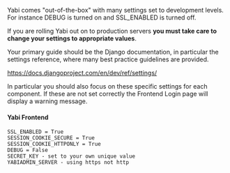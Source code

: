 Yabi comes "out-of-the-box" with many settings set to development levels. For instance DEBUG is turned on and SSL\_ENABLED is turned off.

If you are rolling Yabi out on to production servers **you must take care to change your settings to appropriate values**.

Your primary guide should be the Django documentation, in particular the settings reference, where many best practice guidelines are provided.

https://docs.djangoproject.com/en/dev/ref/settings/

In particular you should also focus on these specific settings for each component. If these are not set correctly the Frontend Login page will display a warning message.

#### Yabi Frontend ####
```
SSL_ENABLED = True
SESSION_COOKIE_SECURE = True
SESSION_COOKIE_HTTPONLY = True
DEBUG = False
SECRET_KEY - set to your own unique value
YABIADMIN_SERVER - using https not http
```